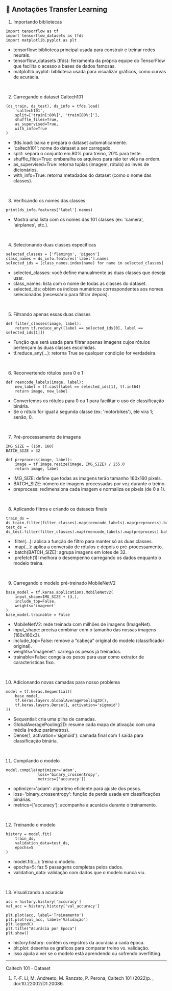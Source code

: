 ## 🤖 Anotações Transfer Learning

1. Importando bibliotecas
```
import tensorflow as tf
import tensorflow_datasets as tfds
import matplotlib.pyplot as plt
```

- tensorflow: biblioteca principal usada para construir e treinar redes neurais.
- tensorflow_datasets (tfds): ferramenta da própria equipe do TensorFlow que facilita o acesso a bases de dados famosas.
- matplotlib.pyplot: biblioteca usada para visualizar gráficos, como curvas de acurácia.

<br/>

2. Carregando o dataset Caltech101
```
(ds_train, ds_test), ds_info = tfds.load(
    'caltech101',
    split=['train[:80%]', 'train[80%:]'],
    shuffle_files=True,
    as_supervised=True,
    with_info=True
)
```

- tfds.load: baixa e prepara o dataset automaticamente.
- 'caltech101': nome do dataset a ser carregado.
- split: separa o conjunto em 80% para treino, 20% para teste.
- shuffle_files=True: embaralha os arquivos para não ter viés na ordem.
- as_supervised=True: retorna tuplas (imagem, rótulo) ao invés de dicionários.
- with_info=True: retorna metadados do dataset (como o nome das classes).

<br/>

3. Verificando os nomes das classes
```
print(ds_info.features['label'].names)
```

- Mostra uma lista com os nomes das 101 classes (ex: 'camera', 'airplanes', etc.).

<br/>

4. Selecionando duas classes específicas
```
selected_classes = ['flamingo', 'pigeon']
class_names = ds_info.features['label'].names
selected_ids = [class_names.index(name) for name in selected_classes]
```

- selected_classes: você define manualmente as duas classes que deseja usar.
- class_names: lista com o nome de todas as classes do dataset.
- selected_ids: obtém os índices numéricos correspondentes aos nomes selecionados (necessário para filtrar depois).

<br/>

5. Filtrando apenas essas duas classes
```
def filter_classes(image, label):
    return tf.reduce_any([label == selected_ids[0], label == selected_ids[1]])
```

- Função que será usada para filtrar apenas imagens cujos rótulos pertençam às duas classes escolhidas.
- tf.reduce_any(...): retorna True se qualquer condição for verdadeira.

<br/>

6. Reconvertendo rótulos para 0 e 1
```
def reencode_labels(image, label):
    new_label = tf.cast(label == selected_ids[1], tf.int64)
    return image, new_label
```

- Convertemos os rótulos para 0 ou 1 para facilitar o uso de classificação binária.
- Se o rótulo for igual à segunda classe (ex: 'motorbikes'), ele vira 1; senão, 0.

<br/>

7. Pré-processamento de imagens
```
IMG_SIZE = (160, 160)
BATCH_SIZE = 32

def preprocess(image, label):
    image = tf.image.resize(image, IMG_SIZE) / 255.0
    return image, label
```

- IMG_SIZE: define que todas as imagens terão tamanho 160x160 pixels.
- BATCH_SIZE: número de imagens processadas por vez durante o treino.
- preprocess: redimensiona cada imagem e normaliza os pixels (de 0 a 1).

<br/>

8. Aplicando filtros e criando os datasets finais
```
train_ds = ds_train.filter(filter_classes).map(reencode_labels).map(preprocess).batch(BATCH_SIZE).prefetch(1)
test_ds = ds_test.filter(filter_classes).map(reencode_labels).map(preprocess).batch(BATCH_SIZE).prefetch(1)
```

- .filter(...): aplica a função de filtro para manter só as duas classes.
- .map(...): aplica a conversão de rótulos e depois o pré-processamento.
- .batch(BATCH_SIZE): agrupa imagens em lotes de 32.
- .prefetch(1): melhora o desempenho carregando os dados enquanto o modelo treina.

<br/>

9. Carregando o modelo pré-treinado MobileNetV2
```
base_model = tf.keras.applications.MobileNetV2(
    input_shape=IMG_SIZE + (3,),
    include_top=False,
    weights='imagenet'
)
base_model.trainable = False
```

- MobileNetV2: rede treinada com milhões de imagens (ImageNet).
- input_shape: precisa combinar com o tamanho das nossas imagens (160x160x3).
- include_top=False: remove a “cabeça” original do modelo (classificador original).
- weights='imagenet': carrega os pesos já treinados.
- trainable=False: congela os pesos para usar como extrator de características fixo.

<br/>

10. Adicionando novas camadas para nosso problema
```
model = tf.keras.Sequential([
    base_model,
    tf.keras.layers.GlobalAveragePooling2D(),
    tf.keras.layers.Dense(1, activation='sigmoid')
])
```

- Sequential: cria uma pilha de camadas.
- GlobalAveragePooling2D: resume cada mapa de ativação com uma média (reduz parâmetros).
- Dense(1, activation='sigmoid'): camada final com 1 saída para classificação binária.

<br/>

11. Compilando o modelo
```
model.compile(optimizer='adam',
              loss='binary_crossentropy',
              metrics=['accuracy'])
```

- optimizer='adam': algoritmo eficiente para ajuste dos pesos.
- loss='binary_crossentropy': função de perda usada em classificações binárias.
- metrics=['accuracy']: acompanha a acurácia durante o treinamento.

<br/>

12. Treinando o modelo
```
history = model.fit(
    train_ds,
    validation_data=test_ds,
    epochs=5
)
```

- model.fit(...): treina o modelo.
- epochs=5: faz 5 passagens completas pelos dados.
- validation_data: validação com dados que o modelo nunca viu.

<br/>

13. Visualizando a acurácia
```
acc = history.history['accuracy']
val_acc = history.history['val_accuracy']

plt.plot(acc, label='Treinamento')
plt.plot(val_acc, label='Validação')
plt.legend()
plt.title("Acurácia por Época")
plt.show()
```

- history.history: contém os registros da acurácia a cada época.
- plt.plot: desenha os gráficos para comparar treino vs. validação.
- Isso ajuda a ver se o modelo está aprendendo ou sofrendo overfitting.

---
Caltech 101 - Dataset
1. F.-F. Li, M. Andreeto, M. Ranzato, P. Perona, Caltech 101 (2022)p. , doi:10.22002/D1.20086.
